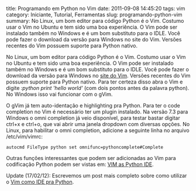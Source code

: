 title: Programando em Python no Vim
date: 2011-09-08 14:45:20
tags: vim
category: Iniciante, Tutorial, Ferramentas
slug: programando-python-vim
summary: No Linux, um bom editor para código Python é o Vim. Costumo usar o Vim no Ubuntu e tem sido uma boa experiência. O Vim pode ser instalado também no Windows e é um bom substituto para o IDLE. Você pode fazer o download da versão para Windows no site do Vim. Versões recentes do Vim possuem suporte para Python nativo.

No Linux, um bom editor para código Python é o Vim. Costumo usar o Vim no Ubuntu e tem sido uma boa experiência. O Vim pode ser instalado também no Windows e é um bom substituto para o IDLE. Você pode fazer o download da versão para Windows no <a href="http://www.vim.org/download.php#pc">site do Vim</a>. Versões recentes do Vim possuem suporte para Python nativo. Para ter certeza disso abra o Vim e digite *:python print 'hello world'* (com dois pontos antes da palavra python). No Windows isso vai funcionar com o gVim.

O gVim já tem auto-identação e highlighting pra Python. Para ter o code completion no Vim é necessário ter um plugin instalado. Na versão 7.3 para Windows o omni completion já veio disponível, para testar bastar digitar ctrl+x e ctrl+o, que vai abrir uma janela dropdown com diversas opções. No Linux, para habilitar o omni completion, adicione a seguinte linha no arquivo /etc/vim/vimrc:

    autocmd FileType python set omnifunc=pythoncomplete#Complete

Outras funções interessantes que podem ser adicionadas ao Vim para codificação Python podem ser vistas em: [VIM as Python IDE](http://blog.dispatched.ch/2009/05/24/vim-as-python-ide/).

Update (17/02/12): Escrevemos  um post mais completo sobre como utilizar o [Vim como IDE pra Python](http://www.pythonize.org/tornando-o-vim-uma-ide-amigavel-pra-python/).

